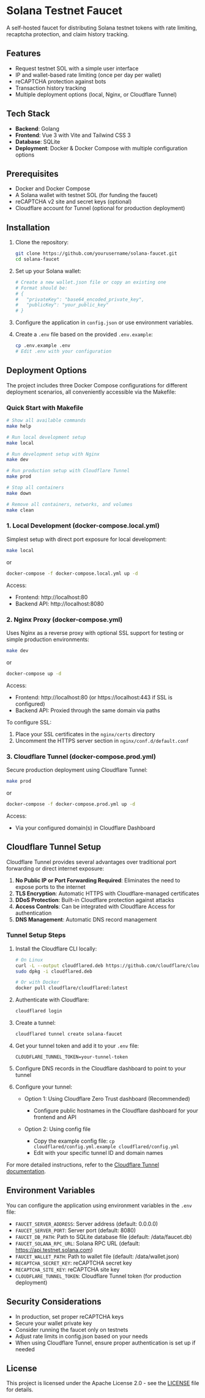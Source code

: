 # Solana Testnet Faucet

A self-hosted faucet for distributing Solana testnet tokens with rate limiting, recaptcha protection, and claim history tracking.

## Features

- Request testnet SOL with a simple user interface
- IP and wallet-based rate limiting (once per day per wallet)
- reCAPTCHA protection against bots
- Transaction history tracking
- Multiple deployment options (local, Nginx, or Cloudflare Tunnel)

## Tech Stack

- **Backend**: Golang
- **Frontend**: Vue 3 with Vite and Tailwind CSS 3
- **Database**: SQLite
- **Deployment**: Docker & Docker Compose with multiple configuration options

## Prerequisites

- Docker and Docker Compose
- A Solana wallet with testnet SOL (for funding the faucet)
- reCAPTCHA v2 site and secret keys (optional)
- Cloudflare account for Tunnel (optional for production deployment)

## Installation

1. Clone the repository:
   ```bash
   git clone https://github.com/yourusername/solana-faucet.git
   cd solana-faucet
   ```

2. Set up your Solana wallet:
   ```bash
   # Create a new wallet.json file or copy an existing one
   # Format should be:
   # {
   #   "privateKey": "base64_encoded_private_key",
   #   "publicKey": "your_public_key"
   # }
   ```

3. Configure the application in `config.json` or use environment variables.

4. Create a `.env` file based on the provided `.env.example`:
   ```bash
   cp .env.example .env
   # Edit .env with your configuration
   ```

## Deployment Options

The project includes three Docker Compose configurations for different deployment scenarios, all conveniently accessible via the Makefile:

### Quick Start with Makefile

```bash
# Show all available commands
make help

# Run local development setup
make local

# Run development setup with Nginx
make dev

# Run production setup with Cloudflare Tunnel
make prod

# Stop all containers
make down

# Remove all containers, networks, and volumes
make clean
```

### 1. Local Development (docker-compose.local.yml)

Simplest setup with direct port exposure for local development:

```bash
make local
```
or
```bash
docker-compose -f docker-compose.local.yml up -d
```

Access:
- Frontend: http://localhost:80
- Backend API: http://localhost:8080

### 2. Nginx Proxy (docker-compose.yml)

Uses Nginx as a reverse proxy with optional SSL support for testing or simple production environments:

```bash
make dev
```
or
```bash
docker-compose up -d
```

Access:
- Frontend: http://localhost:80 (or https://localhost:443 if SSL is configured)
- Backend API: Proxied through the same domain via paths

To configure SSL:
1. Place your SSL certificates in the `nginx/certs` directory
2. Uncomment the HTTPS server section in `nginx/conf.d/default.conf`

### 3. Cloudflare Tunnel (docker-compose.prod.yml)

Secure production deployment using Cloudflare Tunnel:

```bash
make prod
```
or
```bash
docker-compose -f docker-compose.prod.yml up -d
```

Access:
- Via your configured domain(s) in Cloudflare Dashboard

## Cloudflare Tunnel Setup

Cloudflare Tunnel provides several advantages over traditional port forwarding or direct internet exposure:

1. **No Public IP or Port Forwarding Required**: Eliminates the need to expose ports to the internet
2. **TLS Encryption**: Automatic HTTPS with Cloudflare-managed certificates
3. **DDoS Protection**: Built-in Cloudflare protection against attacks
4. **Access Controls**: Can be integrated with Cloudflare Access for authentication
5. **DNS Management**: Automatic DNS record management

### Tunnel Setup Steps

1. Install the Cloudflare CLI locally:
   ```bash
   # On Linux
   curl -L --output cloudflared.deb https://github.com/cloudflare/cloudflared/releases/latest/download/cloudflared-linux-amd64.deb
   sudo dpkg -i cloudflared.deb
   
   # Or with Docker
   docker pull cloudflare/cloudflared:latest
   ```

2. Authenticate with Cloudflare:
   ```bash
   cloudflared login
   ```

3. Create a tunnel:
   ```bash
   cloudflared tunnel create solana-faucet
   ```

4. Get your tunnel token and add it to your `.env` file:
   ```
   CLOUDFLARE_TUNNEL_TOKEN=your-tunnel-token
   ```

5. Configure DNS records in the Cloudflare dashboard to point to your tunnel

6. Configure your tunnel:
   - Option 1: Using Cloudflare Zero Trust dashboard (Recommended)
     - Configure public hostnames in the Cloudflare dashboard for your frontend and API

   - Option 2: Using config file
     - Copy the example config file: `cp cloudflared/config.yml.example cloudflared/config.yml`
     - Edit with your specific tunnel ID and domain names

For more detailed instructions, refer to the [Cloudflare Tunnel documentation](https://developers.cloudflare.com/cloudflare-one/connections/connect-apps/).

## Environment Variables

You can configure the application using environment variables in the `.env` file:

- `FAUCET_SERVER_ADDRESS`: Server address (default: 0.0.0.0)
- `FAUCET_SERVER_PORT`: Server port (default: 8080)
- `FAUCET_DB_PATH`: Path to SQLite database file (default: /data/faucet.db)
- `FAUCET_SOLANA_RPC_URL`: Solana RPC URL (default: https://api.testnet.solana.com)
- `FAUCET_WALLET_PATH`: Path to wallet file (default: /data/wallet.json)
- `RECAPTCHA_SECRET_KEY`: reCAPTCHA secret key
- `RECAPTCHA_SITE_KEY`: reCAPTCHA site key
- `CLOUDFLARE_TUNNEL_TOKEN`: Cloudflare Tunnel token (for production deployment)

## Security Considerations

- In production, set proper reCAPTCHA keys
- Secure your wallet private key
- Consider running the faucet only on testnets
- Adjust rate limits in config.json based on your needs
- When using Cloudflare Tunnel, ensure proper authentication is set up if needed

## License

This project is licensed under the Apache License 2.0 - see the [LICENSE](LICENSE) file for details. 